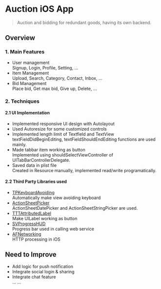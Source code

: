 Auction iOS App
======

> Auction and bidding for redundant goods, having its own backend.

## Overview

### 1. Main Features
- User management  
Signup, Login, Profile, Setting, ...
- Item Management  
Upload, Search, Category, Contact, Inbox, ...
- Bid Management  
Place bid, Get max bid, Give up, Delete, ...
 
### 2. Techniques 
#### 2.1 UI Implementation
- Implemented responsive UI design with Autolayout
- Used Autoresize for some customized controls
- Implemented length limit of Textfield and TextView    
textFieldDidBeginEditing, textFieldShouldEndEditing functions are used mainly.
- Made tabbar item working as button  
Implemented using shouldSelectViewController of UITabBarControllerDelegate.
- Saved data in plist file  
Created in Resource manually, implemented read/write programatically.

#### 2.2 Third Party Libraries used
- [TPKeyboardAvoiding](https://github.com/michaeltyson/TPKeyboardAvoiding)  
Automatically make view avoiding keyboard
- [ActionSheetPicker](https://github.com/skywinder/ActionSheetPicker-3.0)    
ActionSheetDatePicker and ActionSheetStringPicker are used.
- [TTTAttributedLabel](https://github.com/TTTAttributedLabel/TTTAttributedLabel)    
Make UILabel working as button
- [SVProgressHUD](https://github.com/SVProgressHUD/SVProgressHUD)    
Progress bar used in calling web service
- [AFNetworking](https://github.com/AFNetworking/AFNetworking)    
HTTP processing in iOS

## Need to Improve
- Add logic for push notification
- Integrate social login & sharing
- Integrate chat feature  
... ...